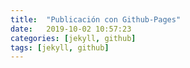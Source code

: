 ```yaml
---
title:  "Publicación con Github-Pages"
date:   2019-10-02 10:57:23
categories: [jekyll, github]
tags: [jekyll, github]
---
```


